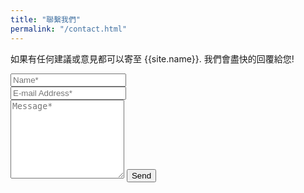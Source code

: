 ```yaml
---
title: "聯繫我們"
permalink: "/contact.html"
---
```


<form action="https://formspree.io/{{site.email}}" method="POST">    
<p class="mb-4">如果有任何建議或意見都可以寄至 {{site.name}}. 我們會盡快的回覆給您!</p>
<div class="form-group row">
<div class="col-md-6">
<input class="form-control" type="text" name="name" placeholder="Name*" required>
</div>
<div class="col-md-6">
<input class="form-control" type="email" name="_replyto" placeholder="E-mail Address*" required>
</div>
</div>
<textarea rows="8" class="form-control mb-3" name="message" placeholder="Message*" required></textarea>    
<input class="btn btn-success" type="submit" value="Send">
</form>

